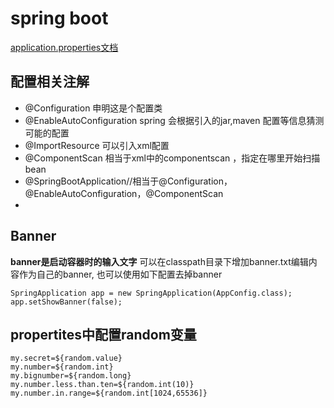 # spring boot

[application.properties文档](http://docs.spring.io/spring-boot/docs/current/reference/html/common-application-properties.html)

## 配置相关注解
 * @Configuration 申明这是个配置类
 * @EnableAutoConfiguration spring 会根据引入的jar,maven 配置等信息猜测可能的配置
 * @ImportResource 可以引入xml配置
 * @ComponentScan 相当于xml中的componentscan ，指定在哪里开始扫描bean
 * @SpringBootApplication//相当于@Configuration，@EnableAutoConfiguration，@ComponentScan
 * 
 
## Banner
**banner是启动容器时的输入文字**
可以在classpath目录下增加banner.txt编辑内容作为自己的banner,
也可以使用如下配置去掉banner
```
SpringApplication app = new SpringApplication(AppConfig.class);
app.setShowBanner(false);
```
## propertites中配置random变量
```
my.secret=${random.value}
my.number=${random.int}
my.bignumber=${random.long}
my.number.less.than.ten=${random.int(10)}
my.number.in.range=${random.int[1024,65536]}
```




